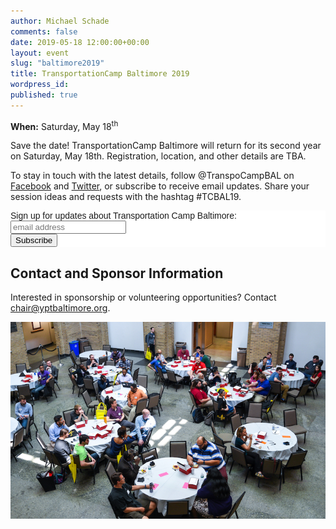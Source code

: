 ```yaml
---
author: Michael Schade
comments: false
date: 2019-05-18 12:00:00+00:00
layout: event
slug: "baltimore2019"
title: TransportationCamp Baltimore 2019
wordpress_id:
published: true
---
```


**When:** Saturday, May 18<sup>th</sup>

Save the date! TransportationCamp Baltimore will return for its second year on Saturday, May 18th. Registration, location, and other details are TBA.

To stay in touch with the latest details, follow @TranspoCampBAL on [Facebook](https://www.facebook.com/TranspoCampBAL)
and [Twitter](https://twitter.com/TranspoCampBAL), or subscribe to receive email updates. Share your session ideas and requests with the hashtag #TCBAL19.

<!-- Begin MailChimp Signup Form -->
<link href="//cdn-images.mailchimp.com/embedcode/slim-10_7.css" rel="stylesheet" type="text/css">
<style>
	#mc_embed_signup {
		background: #fff;
	  clear: left;
	  font: 14px Helvetica, Arial, sans-serif;
	}
</style>
<div id="mc_embed_signup">
<form action="https://yptbaltimore.us7.list-manage.com/subscribe/post?u=0804205519074a2d076ff1095&amp;id=a36ac962b5" method="post" id="mc-embedded-subscribe-form" name="mc-embedded-subscribe-form" class="validate" target="_blank" novalidate>
    <div id="mc_embed_signup_scroll">
	<label for="mce-EMAIL">Sign up for updates about Transportation Camp Baltimore:</label>
	<input type="email" value="" name="EMAIL" class="email" id="mce-EMAIL" placeholder="email address" required>
    <!-- real people should not fill this in and expect good things - do not remove this or risk form bot signups-->
    <div style="position: absolute; left: -5000px;" aria-hidden="true"><input type="text" name="b_0804205519074a2d076ff1095_a36ac962b5" tabindex="-1" value=""></div>
    <div class="clear"><input type="submit" value="Subscribe" name="subscribe" id="mc-embedded-subscribe" class="button"></div>
    </div>
</form>
</div>
<!--End mc_embed_signup-->

## Contact and Sponsor Information

Interested in sponsorship or volunteering opportunities? Contact chair@yptbaltimore.org.

<img src="baltimore2018.jpg">
